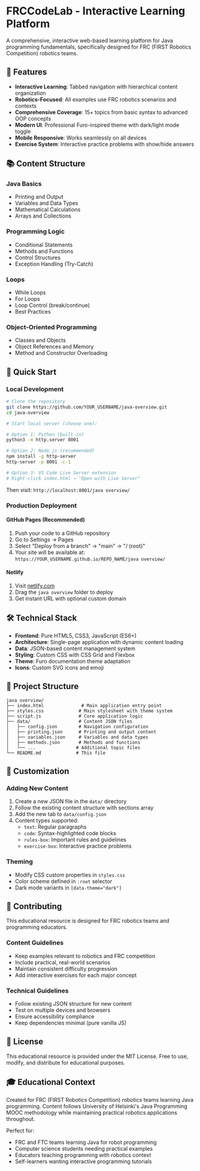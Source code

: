 # FRCCodeLab - Interactive Learning Platform

A comprehensive, interactive web-based learning platform for Java programming fundamentals, specifically designed for FRC (FIRST Robotics Competition) robotics teams.

## 🎯 Features

- **Interactive Learning**: Tabbed navigation with hierarchical content organization
- **Robotics-Focused**: All examples use FRC robotics scenarios and contexts
- **Comprehensive Coverage**: 15+ topics from basic syntax to advanced OOP concepts
- **Modern UI**: Professional Furo-inspired theme with dark/light mode toggle
- **Mobile Responsive**: Works seamlessly on all devices
- **Exercise System**: Interactive practice problems with show/hide answers

## 📚 Content Structure

### Java Basics
- Printing and Output
- Variables and Data Types
- Mathematical Calculations
- Arrays and Collections

### Programming Logic
- Conditional Statements
- Methods and Functions
- Control Structures
- Exception Handling (Try-Catch)

### Loops
- While Loops
- For Loops
- Loop Control (break/continue)
- Best Practices

### Object-Oriented Programming
- Classes and Objects
- Object References and Memory
- Method and Constructor Overloading

## 🚀 Quick Start

### Local Development
```bash
# Clone the repository
git clone https://github.com/YOUR_USERNAME/java-overview.git
cd java-overview

# Start local server (choose one):

# Option 1: Python (built-in)
python3 -m http.server 8001

# Option 2: Node.js (recommended)
npm install -g http-server
http-server -p 8001 -c-1

# Option 3: VS Code Live Server extension
# Right-click index.html → "Open with Live Server"
```

Then visit: `http://localhost:8001/java overview/`

### Production Deployment

#### GitHub Pages (Recommended)
1. Push your code to a GitHub repository
2. Go to Settings → Pages
3. Select "Deploy from a branch" → "main" → "/ (root)"
4. Your site will be available at: `https://YOUR_USERNAME.github.io/REPO_NAME/java overview/`

#### Netlify
1. Visit [netlify.com](https://netlify.com)
2. Drag the `java overview` folder to deploy
3. Get instant URL with optional custom domain

## 🛠 Technical Stack

- **Frontend**: Pure HTML5, CSS3, JavaScript (ES6+)
- **Architecture**: Single-page application with dynamic content loading
- **Data**: JSON-based content management system
- **Styling**: Custom CSS with CSS Grid and Flexbox
- **Theme**: Furo documentation theme adaptation
- **Icons**: Custom SVG icons and emoji

## 📁 Project Structure

```
java overview/
├── index.html              # Main application entry point
├── styles.css             # Main stylesheet with theme system
├── script.js              # Core application logic
├── data/                  # Content JSON files
│   ├── config.json        # Navigation configuration
│   ├── printing.json      # Printing and output content
│   ├── variables.json     # Variables and data types
│   ├── methods.json       # Methods and functions
│   └── ...               # Additional topic files
└── README.md             # This file
```

## 🎨 Customization

### Adding New Content
1. Create a new JSON file in the `data/` directory
2. Follow the existing content structure with sections array
3. Add the new tab to `data/config.json`
4. Content types supported:
   - `text`: Regular paragraphs
   - `code`: Syntax-highlighted code blocks
   - `rules-box`: Important rules and guidelines
   - `exercise-box`: Interactive practice problems

### Theming
- Modify CSS custom properties in `styles.css`
- Color scheme defined in `:root` selector
- Dark mode variants in `[data-theme="dark"]`

## 🤝 Contributing

This educational resource is designed for FRC robotics teams and programming educators.

### Content Guidelines
- Keep examples relevant to robotics and FRC competition
- Include practical, real-world scenarios
- Maintain consistent difficulty progression
- Add interactive exercises for each major concept

### Technical Guidelines
- Follow existing JSON structure for new content
- Test on multiple devices and browsers
- Ensure accessibility compliance
- Keep dependencies minimal (pure vanilla JS)

## 📄 License

This educational resource is provided under the MIT License. Free to use, modify, and distribute for educational purposes.

## 🎓 Educational Context

Created for FRC (FIRST Robotics Competition) robotics teams learning Java programming. Content follows University of Helsinki's Java Programming MOOC methodology while maintaining practical robotics applications throughout.

Perfect for:
- FRC and FTC teams learning Java for robot programming
- Computer science students needing practical examples
- Educators teaching programming with robotics context
- Self-learners wanting interactive programming tutorials
